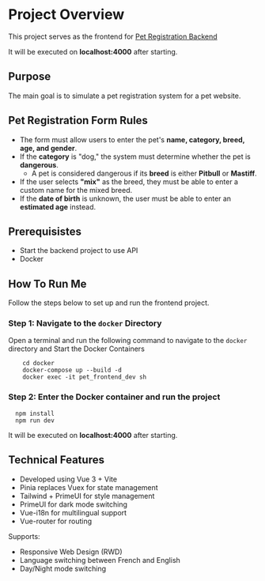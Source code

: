 # Project Overview

This project serves as the frontend for [Pet Registration Backend](https://github.com/ovojhking/pet-registration-backend)

It will be executed on **localhost:4000** after starting.

## Purpose

The main goal is to simulate a pet registration system for a pet website.

## Pet Registration Form Rules

- The form must allow users to enter the pet's **name, category, breed, age, and gender**.
- If the **category** is "dog," the system must determine whether the pet is **dangerous**.
  - A pet is considered dangerous if its **breed** is either **Pitbull** or **Mastiff**.
- If the user selects **"mix"** as the breed, they must be able to enter a custom name for the mixed breed.
- If the **date of birth** is unknown, the user must be able to enter an **estimated age** instead.

## Prerequisistes

- Start the backend project to use API
- Docker

## How To Run Me

Follow the steps below to set up and run the frontend project.

### Step 1: Navigate to the `docker` Directory

Open a terminal and run the following command to navigate to the `docker` directory and Start the Docker Containers

```bash=
    cd docker
    docker-compose up --build -d
    docker exec -it pet_frontend_dev sh
```

### Step 2: Enter the Docker container and run the project

```bash=
  npm install
  npm run dev
```

It will be executed on **localhost:4000** after starting.

## Technical Features

- Developed using Vue 3 + Vite  
- Pinia replaces Vuex for state management  
- Tailwind + PrimeUI for style management  
- PrimeUI for dark mode switching  
- Vue-i18n for multilingual support  
- Vue-router for routing  

Supports:
- Responsive Web Design (RWD)
- Language switching between French and English
- Day/Night mode switching